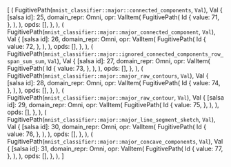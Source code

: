 [
    (
        FugitivePath(`mnist_classifier::major::connected_components`, `Val`),
        Val {
            [salsa id]: 25,
            domain_repr: Omni,
            opr: ValItem(
                FugitivePath(
                    Id {
                        value: 71,
                    },
                ),
            ),
            opds: [],
        },
    ),
    (
        FugitivePath(`mnist_classifier::major::major_connected_component`, `Val`),
        Val {
            [salsa id]: 26,
            domain_repr: Omni,
            opr: ValItem(
                FugitivePath(
                    Id {
                        value: 72,
                    },
                ),
            ),
            opds: [],
        },
    ),
    (
        FugitivePath(`mnist_classifier::major::ignored_connected_components_row_span_sum_sum`, `Val`),
        Val {
            [salsa id]: 27,
            domain_repr: Omni,
            opr: ValItem(
                FugitivePath(
                    Id {
                        value: 73,
                    },
                ),
            ),
            opds: [],
        },
    ),
    (
        FugitivePath(`mnist_classifier::major::major_raw_contours`, `Val`),
        Val {
            [salsa id]: 28,
            domain_repr: Omni,
            opr: ValItem(
                FugitivePath(
                    Id {
                        value: 74,
                    },
                ),
            ),
            opds: [],
        },
    ),
    (
        FugitivePath(`mnist_classifier::major::major_raw_contour`, `Val`),
        Val {
            [salsa id]: 29,
            domain_repr: Omni,
            opr: ValItem(
                FugitivePath(
                    Id {
                        value: 75,
                    },
                ),
            ),
            opds: [],
        },
    ),
    (
        FugitivePath(`mnist_classifier::major::major_line_segment_sketch`, `Val`),
        Val {
            [salsa id]: 30,
            domain_repr: Omni,
            opr: ValItem(
                FugitivePath(
                    Id {
                        value: 76,
                    },
                ),
            ),
            opds: [],
        },
    ),
    (
        FugitivePath(`mnist_classifier::major::major_concave_components`, `Val`),
        Val {
            [salsa id]: 31,
            domain_repr: Omni,
            opr: ValItem(
                FugitivePath(
                    Id {
                        value: 77,
                    },
                ),
            ),
            opds: [],
        },
    ),
]